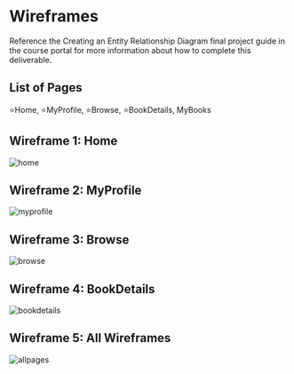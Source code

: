 # Wireframes

Reference the Creating an Entity Relationship Diagram final project guide in the course portal for more information about how to complete this deliverable.

## List of Pages

⭐Home, ⭐MyProfile, ⭐Browse, ⭐BookDetails, MyBooks

## Wireframe 1: Home

![home](https://github.com/XujuanChen/web103_finalproject/assets/72937387/a8f21deb-60c2-4e5b-9369-b95bd558c900)

## Wireframe 2: MyProfile

![myprofile](https://github.com/XujuanChen/web103_finalproject/assets/72937387/8e10230d-714e-46ad-93f8-c2443ca430d9)

## Wireframe 3: Browse

![browse](https://github.com/XujuanChen/web103_finalproject/assets/72937387/19594f2a-6b82-4427-bd8f-2c9c17ae9f7d)

## Wireframe 4: BookDetails

![bookdetails](https://github.com/XujuanChen/web103_finalproject/assets/72937387/e8e91a32-f67a-44bd-a43d-ad1fca845f4f)

## Wireframe 5: All Wireframes

![allpages](https://github.com/XujuanChen/web103_finalproject/assets/72937387/706ae3dd-26e8-4db0-9863-ebb0e2f2e088)

